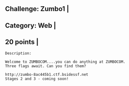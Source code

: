 Challenge: Zumbo1 |
----------------------------------------
Category: Web |
----------------------------------------
20 points |
----------------------------------------

```
Description:

Welcome to ZUMBOCOM....you can do anything at ZUMBOCOM.
Three flags await. Can you find them?

http://zumbo-8ac445b1.ctf.bsidessf.net
Stages 2 and 3 - coming soon!

```

``` php
